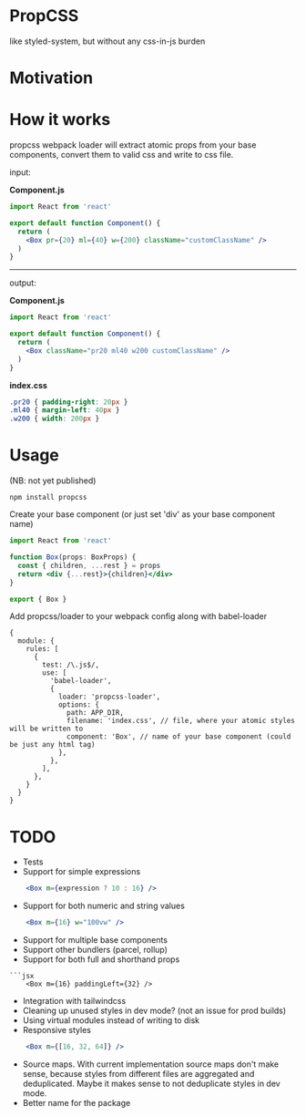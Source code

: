 # PropCSS
like styled-system, but without any css-in-js burden

# Motivation

# How it works
propcss webpack loader will extract atomic props from your base components, convert them to valid css and write to css file.

input:

**Component.js**
```jsx
import React from 'react'

export default function Component() {
  return (
    <Box pr={20} ml={40} w={200} className="customClassName" />
  )
}
```
---
output:

**Component.js**
```jsx
import React from 'react'

export default function Component() {
  return (
    <Box className="pr20 ml40 w200 customClassName" />
  )
}
```
**index.css**
```css
.pr20 { padding-right: 20px }
.ml40 { margin-left: 40px }
.w200 { width: 200px }
```

# Usage
(NB: not yet published)
```
npm install propcss
```

Create your base component (or just set 'div' as your base component name)
```jsx
import React from 'react'

function Box(props: BoxProps) {
  const { children, ...rest } = props
  return <div {...rest}>{children}</div>
}

export { Box }
```

Add propcss/loader to your webpack config along with babel-loader
```
{
  module: {
    rules: [
      {
        test: /\.js$/,
        use: [
          'babel-loader',
          {
            loader: 'propcss-loader',
            options: {
              path: APP_DIR,
              filename: 'index.css', // file, where your atomic styles will be written to
              component: 'Box', // name of your base component (could be just any html tag)
            },
          },
        ],
      },
    }
  }
}
```

# TODO
+ Tests
+ Support for simple expressions
```jsx
    <Box m={expression ? 10 : 16} />
```
+ Support for both numeric and string values
```jsx
    <Box m={16} w="100vw" />
```
+ Support for multiple base components
+ Support other bundlers (parcel, rollup)
+ Support for both full and shorthand props
```
```jsx
    <Box m={16} paddingLeft={32} />
```
+ Integration with tailwindcss
+ Cleaning up unused styles in dev mode? (not an issue for prod builds)
+ Using virtual modules instead of writing to disk
+ Responsive styles 
 ```jsx
     <Box m={[16, 32, 64]} />
 ```
+ Source maps. With current implementation source maps don't make sense, because styles from different files are aggregated and deduplicated. Maybe it makes sense to not deduplicate styles in dev mode.
+ Better name for the package 